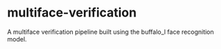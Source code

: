 # multiface-verification
A multiface verification pipeline built using the buffalo_l face recognition model.
